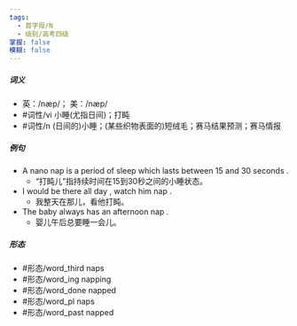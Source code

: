 ```yaml
---
tags:
  - 首字母/N
  - 级别/高考四级
掌握: false
模糊: false
---
```

##### 词义
- 英：/næp/； 美：/næp/
- #词性/vi  小睡(尤指日间)；打盹
- #词性/n  (日间的)小睡；(某些织物表面的)短绒毛；赛马结果预测；赛马情报
##### 例句
- A nano nap is a period of sleep which lasts between 15 and 30 seconds .
	- “打盹儿”指持续时间在15到30秒之间的小睡状态。
- I would be there all day , watch him nap .
	- 我整天在那儿，看他打盹。
- The baby always has an afternoon nap .
	- 婴儿午后总要睡一会儿。
##### 形态
- #形态/word_third naps
- #形态/word_ing napping
- #形态/word_done napped
- #形态/word_pl naps
- #形态/word_past napped
